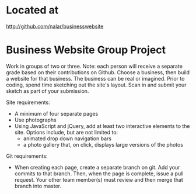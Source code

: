 # Located at
http://github.com/nalar/businesswebsite

# Business Website Group Project

Work in groups of two or three. Note: each person will receive a separate grade based on their contributions on Github.
Choose a business, then build a website for that business. The business can be real or imagined.
Prior to coding, spend time sketching out the site's layout. Scan in and submit your sketch as part of your submission.

Site requirements:
- A minimum of four separate pages
- Use photographs
- Using JavaScript and jQuery, add at least two interactive elements to the site. Options include, but are not limited to:
   - animated drop down navigation bars
   - a photo gallery that, on click, displays large versions of the photos

Git requirements:
- When creating each page, create a separate branch on git. Add your commits to that branch. Then, when the page is complete, issue a pull request. Your other team member(s) must review and then merge that branch into master.